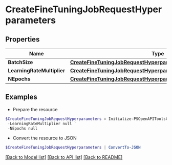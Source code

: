 # CreateFineTuningJobRequestHyperparameters
## Properties

Name | Type | Description | Notes
------------ | ------------- | ------------- | -------------
**BatchSize** | [**CreateFineTuningJobRequestHyperparametersBatchSize**](CreateFineTuningJobRequestHyperparametersBatchSize.md) |  | [optional] 
**LearningRateMultiplier** | [**CreateFineTuningJobRequestHyperparametersLearningRateMultiplier**](CreateFineTuningJobRequestHyperparametersLearningRateMultiplier.md) |  | [optional] 
**NEpochs** | [**CreateFineTuningJobRequestHyperparametersNEpochs**](CreateFineTuningJobRequestHyperparametersNEpochs.md) |  | [optional] 

## Examples

- Prepare the resource
```powershell
$CreateFineTuningJobRequestHyperparameters = Initialize-PSOpenAPIToolsCreateFineTuningJobRequestHyperparameters  -BatchSize null `
 -LearningRateMultiplier null `
 -NEpochs null
```

- Convert the resource to JSON
```powershell
$CreateFineTuningJobRequestHyperparameters | ConvertTo-JSON
```

[[Back to Model list]](../README.md#documentation-for-models) [[Back to API list]](../README.md#documentation-for-api-endpoints) [[Back to README]](../README.md)

